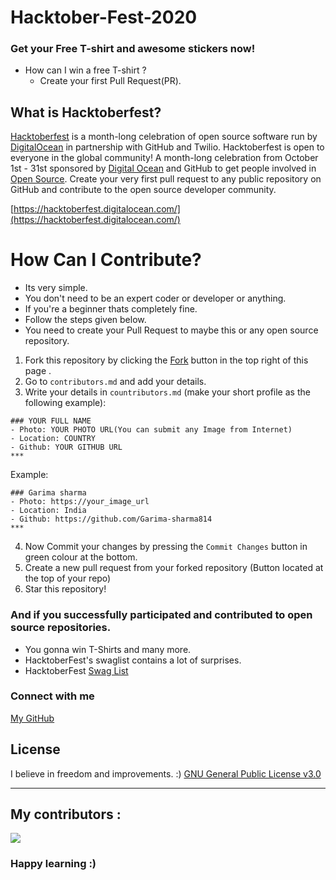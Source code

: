 # Hacktober-Fest-2020
### Get your Free T-shirt and awesome stickers now!

- How can I win a free T-shirt ? 
  -  Create your first Pull Request(PR).

## What is Hacktoberfest?
[Hacktoberfest](https://hacktoberfest.digitalocean.com/) is a month-long celebration of open source software run by [DigitalOcean](https://hacktoberfest.digitalocean.com/) in partnership with GitHub and Twilio. Hacktoberfest is open to everyone in the global community! A month-long celebration from October 1st - 31st sponsored by [Digital Ocean](https://hacktoberfest.digitalocean.com/) and GitHub to get people involved in [Open Source](https://github.com/open-source). Create your very first pull request to any public repository on GitHub and contribute to the open source developer community.

[https://hacktoberfest.digitalocean.com/](https://hacktoberfest.digitalocean.com/)

# How Can I Contribute? 
- Its very simple.
- You don't need to be an expert coder or developer or anything. 
- If you're a beginner thats completely fine.
- Follow the steps given below.
- You need to create your Pull Request to maybe this or any open source repository.
1. Fork this repository by clicking the [Fork](https://github.com/Garima-sharma814/HacktoberFest/fork) button in the top right of this page .
2. Go to `contributors.md` and add your details.
3. Write your details in `countributors.md` (make your short profile as the following example):
```
### YOUR FULL NAME
- Photo: YOUR PHOTO URL(You can submit any Image from Internet)
- Location: COUNTRY
- Github: YOUR GITHUB URL
***
```
Example:

```
### Garima sharma 
- Photo: https://your_image_url
- Location: India
- Github: https://github.com/Garima-sharma814
***
```
4. Now Commit your changes by pressing the `Commit Changes` button in green colour at the bottom.
5. Create a new pull request from your forked repository (Button located at the top of your repo)
6. Star this repository!
### And if you successfully participated and contributed to open source repositories.
 - You gonna win T-Shirts and many more.
 - HacktoberFest's swaglist contains a lot of surprises.
 - HacktoberFest [Swag List](https://hacktoberfestswaglist.com/) 

### Connect with me  
[My GitHub](https://github.com/Garima-sharma814)
</a>
<br>

## License 
I believe in freedom and improvements. :) [GNU General Public License v3.0](https://github.com/Garima-sharma814/Hacktober-Fest-2020/blob/master/LICENSE)

***
## My contributors :
<a href="https://github.com/Garima-sharma814/HacktoberFest/graphs/contributors">
  <img src="https://contributors-img.web.app/image?repo=Garima-sharma814/Hacktober-Fest-2020" />
</a>

### Happy learning :)
